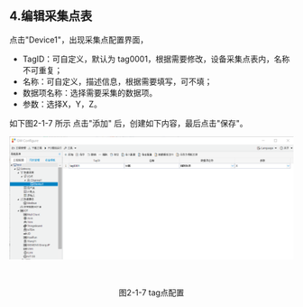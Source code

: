 ## 4.编辑采集点表

点击"Device1"，出现采集点配置界面，

- TagID：可自定义，默认为  tag0001，根据需要修改，设备采集点表内，名称不可重复；
- 名称：可自定义，描述信息，根据需要填写，可不填；
- 数据项名称：选择需要采集的数据项。
- 参数：选择X，Y，Z。

如下图2-1-7 所示  点击"添加" 后，创建如下内容，最后点击"保存"。

![](assets/tag配置.png)

​		

<center>图2-1-7 tag点配置</center>

